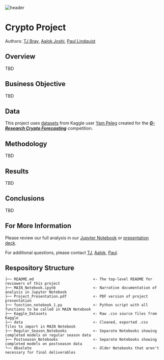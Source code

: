![header](https://i.ibb.co/kHXgpXS/Bitcoin-Banner-1900-x-500.jpg)

# Crypto Project
Authors: [TJ Bray](https://www.linkedin.com/in/thomas-tj-bray-24499354/), [Aalok Joshi](https://www.linkedin.com/in/aalokjoshi113/), [Paul Lindquist](https://www.linkedin.com/in/paul-lindquist/)

## Overview
TBD

## Business Objective
TBD

## Data
This project uses [datasets](https://www.kaggle.com/yamqwe/cryptocurrency-extra-data-bitcoin) from Kaggle user [Yam Peleg](https://www.kaggle.com/yamqwe) created for the ***[G-Research Crypto Forecasting](https://www.kaggle.com/c/g-research-crypto-forecasting)*** competition.

## Methodology
TBD

## Results
TBD

## Conclusions
TBD

## For More Information
Please review our full analysis in our [Jupyter Notebook](MAIN_Notebook.ipynb) or [presentation deck](Project_Presentation.pdf).

For additional questions, please contact [TJ](https://www.linkedin.com/in/thomas-tj-bray-24499354/), [Aalok](https://www.linkedin.com/in/aalokjoshi113/), [Paul](https://www.linkedin.com/in/paul-lindquist/).

## Respository Structure
```
├── README.md                           <- The top-level README for reviewers of this project
├── MAIN_Notebook.ipynb                 <- Narrative documentation of analysis in Jupyter Notebook
├── Project_Presentation.pdf            <- PDF version of project presentation
├── function_notebook_1.py              <- Python script with all functions to be called in MAIN Notebook
├── Kaggle_Datasets                     <- Raw .csv source files from Kaggle
├── data                                <- Cleaned, exported .csv files to import in MAIN Notebook
├── Regular_Season_Notebooks            <- Separate Notebooks showing completed models on regular season data
├── Postseason_Notebooks                <- Separate Notebooks showing completed models on postseason data
└── Obselete                            <- Older Notebooks that aren't necessary for final deliverables
```
